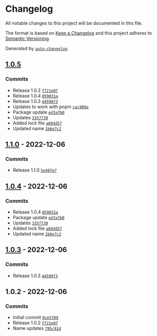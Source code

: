 # Changelog

All notable changes to this project will be documented in this file.

The format is based on [Keep a Changelog](https://keepachangelog.com/en/1.0.0/)
and this project adheres to [Semantic Versioning](https://semver.org/spec/v2.0.0.html).

Generated by [`auto-changelog`](https://github.com/CookPete/auto-changelog).

## [1.0.5](https://github.com/fomolol/architect/compare/1.1.0...1.0.5)

### Commits

- Release 1.0.2 [`ff21e07`](https://github.com/fomolol/architect/commit/ff21e0715b8a1b38909ea052984d653ed96334bf)
- Release 1.0.4 [`059031a`](https://github.com/fomolol/architect/commit/059031ae8dcdf4d2e16566436ce9cb6f6de70ad0)
- Release 1.0.3 [`44598f3`](https://github.com/fomolol/architect/commit/44598f3be9458713efb4663b5861ab0b655d09fd)
- Updates to work with pnpm [`cac980a`](https://github.com/fomolol/architect/commit/cac980acc113517961632b7a150ed8716f3659af)
- Package update [`ed3a7b0`](https://github.com/fomolol/architect/commit/ed3a7b04cdf8daf2add1a72b35b0c4384e6df96b)
- Updates [`3357739`](https://github.com/fomolol/architect/commit/3357739fb5a4ffffa0d6cdc9559f31c35cf7d2ab)
- Added lock file [`a69dd57`](https://github.com/fomolol/architect/commit/a69dd578876652e857e302c1a9440b160ecb9b33)
- Updated name [`1b6e7c2`](https://github.com/fomolol/architect/commit/1b6e7c27e92d0ae0a1e252246222da089938e6d7)

## [1.1.0](https://github.com/fomolol/architect/compare/1.0.4...1.1.0) - 2022-12-06

### Commits

- Release 1.1.0 [`5e407e7`](https://github.com/fomolol/architect/commit/5e407e737771289d9565d41a9b74429b4113f222)

## [1.0.4](https://github.com/fomolol/architect/compare/1.0.3...1.0.4) - 2022-12-06

### Commits

- Release 1.0.4 [`059031a`](https://github.com/fomolol/architect/commit/059031ae8dcdf4d2e16566436ce9cb6f6de70ad0)
- Package update [`ed3a7b0`](https://github.com/fomolol/architect/commit/ed3a7b04cdf8daf2add1a72b35b0c4384e6df96b)
- Updates [`3357739`](https://github.com/fomolol/architect/commit/3357739fb5a4ffffa0d6cdc9559f31c35cf7d2ab)
- Added lock file [`a69dd57`](https://github.com/fomolol/architect/commit/a69dd578876652e857e302c1a9440b160ecb9b33)
- Updated name [`1b6e7c2`](https://github.com/fomolol/architect/commit/1b6e7c27e92d0ae0a1e252246222da089938e6d7)

## [1.0.3](https://github.com/fomolol/architect/compare/1.0.2...1.0.3) - 2022-12-06

### Commits

- Release 1.0.3 [`44598f3`](https://github.com/fomolol/architect/commit/44598f3be9458713efb4663b5861ab0b655d09fd)

## 1.0.2 - 2022-12-06

### Commits

- Initial commit [`9ce5709`](https://github.com/fomolol/architect/commit/9ce5709ecd5257a2b2057d6c0512de3dfe92506f)
- Release 1.0.2 [`ff21e07`](https://github.com/fomolol/architect/commit/ff21e0715b8a1b38909ea052984d653ed96334bf)
- Name updates [`795c91d`](https://github.com/fomolol/architect/commit/795c91d02e7843fe497e949bd514cf3cf1ec3569)
